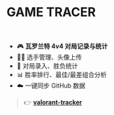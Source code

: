 # GAME TRACER

<br/>




- 🎮 <b>瓦罗兰特 4v4 对局记录与统计</b>
- 🧑‍💻 选手管理、头像上传
- 📝 对局录入、胜负统计
- 📊 胜率排行、最佳/最差组合分析
- ☁️ 一键同步 GitHub 数据

> 👉 <a href="https://kaust-valorant-tracker.github.io/valorant-tracker/" target="_blank"><b>valorant-tracker</b></a>



